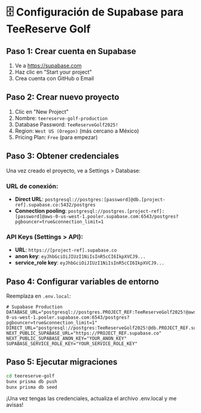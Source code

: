 # 🗄️ Configuración de Supabase para TeeReserve Golf

## Paso 1: Crear cuenta en Supabase
1. Ve a https://supabase.com
2. Haz clic en "Start your project"
3. Crea cuenta con GitHub o Email

## Paso 2: Crear nuevo proyecto
1. Clic en "New Project"
2. Nombre: `teereserve-golf-production`
3. Database Password: `TeeReserveGolf2025!`
4. Region: `West US (Oregon)` (más cercano a México)
5. Pricing Plan: `Free` (para empezar)

## Paso 3: Obtener credenciales
Una vez creado el proyecto, ve a Settings > Database:

### URL de conexión:
- **Direct URL**: `postgresql://postgres:[password]@db.[project-ref].supabase.co:5432/postgres`
- **Connection pooling**: `postgresql://postgres.[project-ref]:[password]@aws-0-us-west-1.pooler.supabase.com:6543/postgres?pgbouncer=true&connection_limit=1`

### API Keys (Settings > API):
- **URL**: `https://[project-ref].supabase.co`
- **anon key**: `eyJhbGciOiJIUzI1NiIsInR5cCI6IkpXVCJ9...`
- **service_role key**: `eyJhbGciOiJIUzI1NiIsInR5cCI6IkpXVCJ9...`

## Paso 4: Configurar variables de entorno
Reemplaza en `.env.local`:

```env
# Supabase Production
DATABASE_URL="postgresql://postgres.PROJECT_REF:TeeReserveGolf2025!@aws-0-us-west-1.pooler.supabase.com:6543/postgres?pgbouncer=true&connection_limit=1"
DIRECT_URL="postgresql://postgres:TeeReserveGolf2025!@db.PROJECT_REF.supabase.co:5432/postgres"
NEXT_PUBLIC_SUPABASE_URL="https://PROJECT_REF.supabase.co"
NEXT_PUBLIC_SUPABASE_ANON_KEY="YOUR_ANON_KEY"
SUPABASE_SERVICE_ROLE_KEY="YOUR_SERVICE_ROLE_KEY"
```

## Paso 5: Ejecutar migraciones
```bash
cd teereserve-golf
bunx prisma db push
bunx prisma db seed
```

¡Una vez tengas las credenciales, actualiza el archivo .env.local y me avisas!
